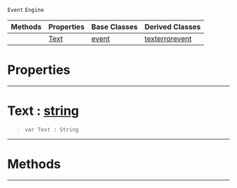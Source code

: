  `Event` `Engine`



|Methods|Properties|Base Classes|Derived Classes|
|---|---|---|---|
| |[Text](textevent.md#text-zilch-engine-documen)|[event](event.md)|[texterrorevent](texterrorevent.md)|


 #  Properties


---  
 #  Text : [string](../nada_base_types/string.md)

> 
> ```TS:Nada
> var Text : String


---  
 #  Methods


---  
 

 